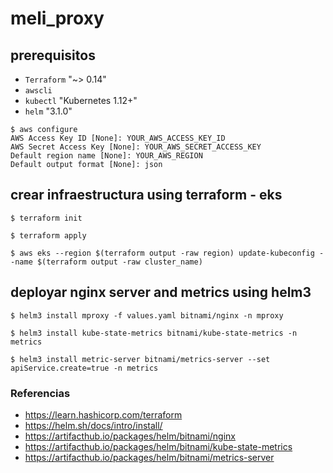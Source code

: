 # meli_proxy

## prerequisitos
- `Terraform` "~> 0.14"
- `awscli`
- `kubectl` "Kubernetes 1.12+"
- `helm` "3.1.0"

```
$ aws configure
AWS Access Key ID [None]: YOUR_AWS_ACCESS_KEY_ID
AWS Secret Access Key [None]: YOUR_AWS_SECRET_ACCESS_KEY
Default region name [None]: YOUR_AWS_REGION
Default output format [None]: json
```

## crear infraestructura using terraform - eks
```
$ terraform init

$ terraform apply

$ aws eks --region $(terraform output -raw region) update-kubeconfig --name $(terraform output -raw cluster_name)
```

## deployar nginx server and metrics using helm3
```
$ helm3 install mproxy -f values.yaml bitnami/nginx -n mproxy

$ helm3 install kube-state-metrics bitnami/kube-state-metrics -n metrics

$ helm3 install metric-server bitnami/metrics-server --set apiService.create=true -n metrics
```

### Referencias
- https://learn.hashicorp.com/terraform
- https://helm.sh/docs/intro/install/
- https://artifacthub.io/packages/helm/bitnami/nginx
- https://artifacthub.io/packages/helm/bitnami/kube-state-metrics
- https://artifacthub.io/packages/helm/bitnami/metrics-server
